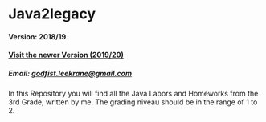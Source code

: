 # Java2legacy
#### Version: 2018/19
#### [Visit the newer Version (2019/20)](https://github.com/LeeKrane/JAVA2)
##### Email: godfist.leekrane@gmail.com
In this Repository you will find all the Java Labors and Homeworks from the 3rd Grade, written by me.
The grading niveau should be in the range of 1 to 2.
